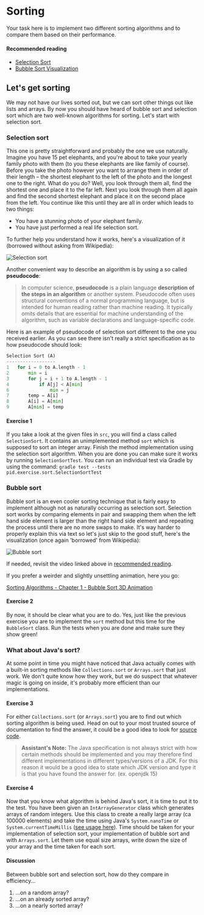 # Sorting
Your task here is to implement two different sorting algorithms and to compare them based on their performance.

#### Recommended reading
- [Selection Sort](https://www.youtube.com/watch?v=g-PGLbMth_g)
- [Bubble Sort Visualization](https://www.youtube.com/watch?v=yIQuKSwPlro)

## Let's get sorting
We may not have our lives sorted out, but we can sort other things out like lists and arrays. By now you should have
heard of bubble sort and selection sort which are two well-known algorithms for sorting. Let's start with selection
sort.

### Selection sort
This one is pretty straightforward and probably the one we use naturally. Imagine you have 15 pet elephants, and
you're about to take your yearly family photo with them (to you these elephants are like family of course). Before
you take the photo however you want to arrange them in order of their length – the shortest elephant to the left
of the photo and the longest one to the right. What do you do? Well, you look through them all, find the shortest
one and place it to the far left. Next you look through them all again and find the second shortest elephant and place it
on the second place from the left. You continue like this until they are all in order which leads to two things:
- You have a stunning photo of your elephant family.
- You have just performed a real life selection sort.

To further help you understand how it works, here's a visualization of it (borrowed without asking from Wikipedia):

![Selection sort](https://upload.wikimedia.org/wikipedia/commons/9/94/Selection-Sort-Animation.gif)

Another convenient way to describe an algorithm is by using a so called **pseudocode**:
> In computer science, **pseudocode** is a plain language **description of the steps in an algorithm** or another system. 
> Pseudocode often uses structural conventions of a normal programming language, but is intended for human reading 
> rather than machine reading. It typically omits details that are essential for machine understanding of the algorithm,
> such as variable declarations and language-specific code.

Here is an example of pseudocode of selection sort different to the one you received earlier. As you can see there
isn't really a strict specification as to how pseudocode should look:

```python
Selection Sort (A)
------------------
1   for i = 0 to A.length - 1
2       min = i
3       for j = i + 1 to A.length - 1
4           if A[j] < A[min]
6               min = j
7       temp = A[i]
8       A[i] = A[min]
9       A[min] = temp
```
#### Exercise 1
If you take a look at the given files in `src`, you will find a class called `SelectionSort`. It contains an
unimplemented method `sort` which is supposed to sort an integer array. Finish the method implementation using
the selection sort algorithm. When you are done you can make sure it works by running `SelectionSortTest`. You can
run an individual test via Gradle by using the command: `gradle test --tests pid.exercise.sort.SelectionSortTest`

### Bubble sort
Bubble sort is an even cooler sorting technique that is fairly easy to implement although not as naturally 
occurring as selection sort. Selection sort works by comparing elements in pair and
swapping them when the left hand side element is larger than the right hand side element and repeating the process
until there are no more swaps to make. It's way harder to properly explain this via text so let's just skip to the
good stuff, here's the visualization (once again 'borrowed' from Wikipedia):

![Bubble sort](https://upload.wikimedia.org/wikipedia/commons/c/c8/Bubble-sort-example-300px.gif)

If needed, revisit the video linked above in [recommended reading](#recommended-reading).

If you prefer a weirder and slightly unsettling animation, here you go: 

[Sorting Algorithms - Chapter 1 - Bubble Sort 3D Animation](https://www.youtube.com/watch?v=NiyEqLZmngY)

#### Exercise 2
By now, it should be clear what you are to do. Yes, just like the previous exercise you are to implement the `sort`
method but this time for the `BubbleSort` class. Run the tests when you are done and make sure they show green!

### What about Java's sort?
At some point in time you might have noticed that Java actually comes with a built-in sorting methods like 
`Collections.sort` or `Arrays.sort` that just work. We don't quite know how they work, but we do suspect that 
whatever magic is going on inside, it's probably more efficient than our implementations.

#### Exercise 3
For either `Collections.sort` (or `Arrays.sort`) you are to find out which sorting algorithm is being used.
Head on out to your most trusted source of documentation to find the answer, it could be a good idea to look 
for [source code](https://github.com/openjdk).
> **Assistant's Note:**
> The Java specification is not always strict with how certain methods should be implemented and you may therefore
> find different implementations in different types/versions of a JDK. For this reason it would be a good idea to
> state which JDK version and type it is that you have found the answer for. (ex. openjdk 15)

#### Exercise 4
Now that you know what algorithm is behind Java's sort, it is time to put it to the test. You have been given
an `IntArrayGenerator` class which generates arrays of random integers. Use this class to create a really large
array (ca 100000 elements) and take the time using Java's `System.nanoTime` or `System.currentTimeMillis` 
([see usage here](https://www.logicbig.com/how-to/code-snippets/jcode-java-system-nanotime.html)). Time
should be taken for your implementation of selection sort, your implementation of bubble sort and with
`Arrays.sort`. Let them use equal size arrays, write down the size of your array and the time taken for each sort.

#### Discussion
Between bubble sort and selection sort, how do they compare in efficiency...
1. ...on a random array?
1. ...on an already sorted array?
1. ...on a nearly sorted array?